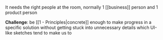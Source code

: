 It needs the right people at the room, normally 1 [[business]] person and 1 product person

**Challenge**: be [[1 - Principles|concrete]] enough to make progress in a specific solution without getting stuck into unnecessary details which UI-like sketches tend to make us to